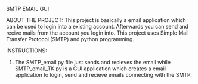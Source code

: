 SMTP EMAIL GUI

ABOUT THE PROJECT:
This project is basically a email application which can be used to login into a existing account. Afterwards you can send and recive mails from the account you login into. This project uses Simple Mail Transfer Protocol (SMTP) and python programming.

INSTRUCTIONS:
1. The SMTP_email.py file just sends and recieves the email while SMTP_email_TK.py is a GUI application which creates a email application to login, send and recieve emails connecting with the SMTP.
